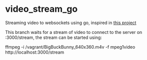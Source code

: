 # video_stream_go
Streaming video to websockets using go, inspired in [this project](http://phoboslab.org/log/2013/09/html5-live-video-streaming-via-websockets)

This branch waits for a stream of video to connect to the server on <host>:3000/stream, the stream can be started using: 

ffmpeg -i /vagrant/BigBuckBunny_640x360.m4v -f mpeg1video http://localhost:3000/stream
